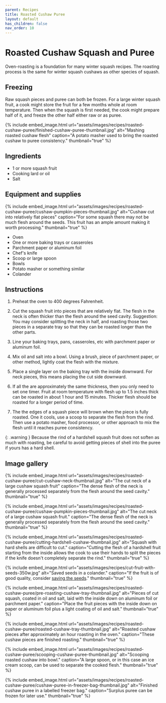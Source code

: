 ```yaml
---
parent: Recipes
title: Roasted Cushaw Puree
layout: default
has_children: false
nav_order: 10
---
```


# Roasted Cushaw Squash and Puree

Oven-roasting is a foundation for many winter squash recipes. The roasting process is the same for winter squash cushaws as other species of squash.

## Freezing
Raw squash pieces and puree can both be frozen. For a large winter squash fruit, a cook might store the fruit for a few months whole at room temperature. Then when the squash is first needed, the cook might prepare half of it, and freeze the other half either raw or as puree.

{% include embed_image.html
    url="assets/images/recipes/roasted-cushaw-puree/finished-cushaw-puree-thumbnail.jpg"
    alt="Mashing roasted cushaw flesh"
    caption="A potato masher used to bring the roasted cushaw to puree consistency."
    thumbnail="true"
%}

## Ingredients

- 1 or more squash fruit
- Cooking lard or oil
- Salt

## Equipment and supplies

{% include embed_image.html
    url="assets/images/recipes/roasted-cushaw-puree/cushaw-pumpkin-pieces-thumbnail.jpg"
    alt="Cushaw cut into relatively flat pieces"
    caption="For some squash there may not be much flesh around the seeds. This fruit has an ample amount making it worth processing."
    thumbnail="true"
%}

- Oven
- One or more baking trays or casseroles
- Parchment paper or aluminum foil
- Chef's knife
- Scoop or large spoon
- Bowls
- Potato masher or something similar
- Colander

## Instructions


1. Preheat the oven to 400 degrees Fahrenheit.

2. Cut the squash fruit into pieces that are relatively flat. The flesh in the neck is often thicker than the flesh around the seed cavity. Suggestion: You may consider splitting the neck in half, and roasting those two pieces in a separate tray so that they can be roasted longer than the other parts.

3. Line your baking trays, pans, casseroles, etc with parchment paper or aluminum foil.

4. Mix oil and salt into a bowl. Using a brush, piece of parchment paper, or other method, lightly coat the flesh with the mixture.

5. Place a single layer on the baking tray with the inside downward. For neck pieces, this means placing the cut side downward.

6. If all the are approximately the same thickness, then you only need to set one timer. Fruit at room temperature with flesh up to 1.5 inches thick can be roasted in about 1 hour and 15 minutes. Thicker flesh should be roasted for a longer period of time.

7. The the edges of a squash piece will brown when the piece is fully roasted. One it cools, use a scoop to separate the flesh from the rind. Then use a potato masher, food processor, or other approach to mix the flesh until it reaches puree consistency.

{: .warning }
Because the rind of a hardshell squash fruit does not soften as much with roasting, be careful to avoid getting pieces of shell into the puree if yours has a hard shell.

## Image gallery

{% include embed_image.html
    url="assets/images/recipes/roasted-cushaw-puree/cut-cushaw-neck-thumbnail.jpg"
    alt="The cut neck of a large cushaw squash fruit"
    caption="The dense flesh of the neck is generally processed separately from the flesh around the seed cavity."
    thumbnail="true"
%}

{% include embed_image.html
    url="assets/images/recipes/roasted-cushaw-puree/cushaw-pumpkin-pieces-thumbnail.jpg"
    alt="The cut neck of a large cushaw squash fruit."
    caption="The dense flesh of the neck is generally processed separately from the flesh around the seed cavity."
    thumbnail="true"
%}

{% include embed_image.html
    url="assets/images/recipes/roasted-cushaw-puree/cutting-hardshell-cushaw-thumbnail.jpg"
    alt="Squash with hard shells are difficult to cut."
    caption="Cutting the flesh of a hardshell fruit starting from the inside allows the cook to use their hands to split the pieces if the knife doesn't completely separate the rind."
    thumbnail="true"
%}

{% include embed_image.html
    url="assets/images/recipes/cut-fruit-with-seeds-350w.jpg"
    alt="Saved seeds in a colander."
    caption="If the fruit is of good quality, consider [saving the seeds](https://goingtoseed.org/pages/processing-squash-seeds)."
    thumbnail="true"
%}

{% include embed_image.html
    url="assets/images/recipes/roasted-cushaw-puree/pre-roasting-cushaw-tray-thumbnail.jpg"
    alt="Pieces of cut squash, coated in oil and salt, laid with the inside down on aluminum foil or parchment paper."
    caption="Place the fruit pieces with the inside down on paper or aluminum foil plus a light coating of oil and salt."
    thumbnail="true"
%}

{% include embed_image.html
    url="assets/images/recipes/roasted-cushaw-puree/roasted-cushaw-tray-thumbnail.jpg"
    alt="Roasted cushaw pieces after approximately an hour roasting in the oven."
    caption="These cushaw pieces are finished roasting."
    thumbnail="true"
%}

{% include embed_image.html
    url="assets/images/recipes/roasted-cushaw-puree/scooping-cushaw-puree-thumbnail.jpg"
    alt="Scooping roasted cushaw into bowl."
    caption="A large spoon, or in this case an ice cream scoop, can be used to separate the cooked flesh."
    thumbnail="true"
%}

{% include embed_image.html
    url="assets/images/recipes/roasted-cushaw-puree/cushaw-puree-in-freezer-bag-thumbnail.jpg"
    alt="Finished cushaw puree in a labelled freezer bag."
    caption="Surplus puree can be frozen for later use."
    thumbnail="true"
%}
